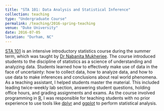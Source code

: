 ```yaml
---
title: "STA 101: Data Analysis and Statistical Inference"
collection: teaching
type: "Undergraduate Course"
permalink: /teaching/2016-spring-teaching
venue: "Duke University"
date: 2016-07-05
location: "Durham, NC"
---
```


[STA 101](https://www2.stat.duke.edu/courses/Summer16/sta101.001-2/syllabus/) is an intensive introductory statistics course during the summer term, which was taught by [Dr Nabanita Mukherjee](http://stat.duke.edu/people/nabanita-mukherjee). The course introduced students to the discipline of statistics as a science of understanding and analyzing data. Students learned how to effectively make use of data in the face of uncertainty: how to collect data, how to analyze data, and how to use data to make inferences and conclusions about real world phenomena. As a teaching assistant, I helped students master the material. This included leading twice-weekly lab section, answering student questions, holding office hours, and grading assignments and exams. As the course involved programming in [R](https://www.r-project.org), I was responsible for teaching students with no prior experience to use tools like [dplyr](http://dplyr.tidyverse.org) and [ggplot](http://ggplot2.org) to perform statistical analysis. 

